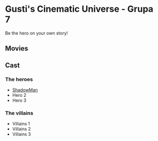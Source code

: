 # Gusti's Cinematic Universe - Grupa 7

Be the hero on your own story!

## Movies

## Cast

### The heroes

- [ShadowMan](./Cast/Heroes/ShadowMan.md)
- Hero 2
- Hero 3

### The villains

- Villains 1
- Villains 2
- Villains 3
